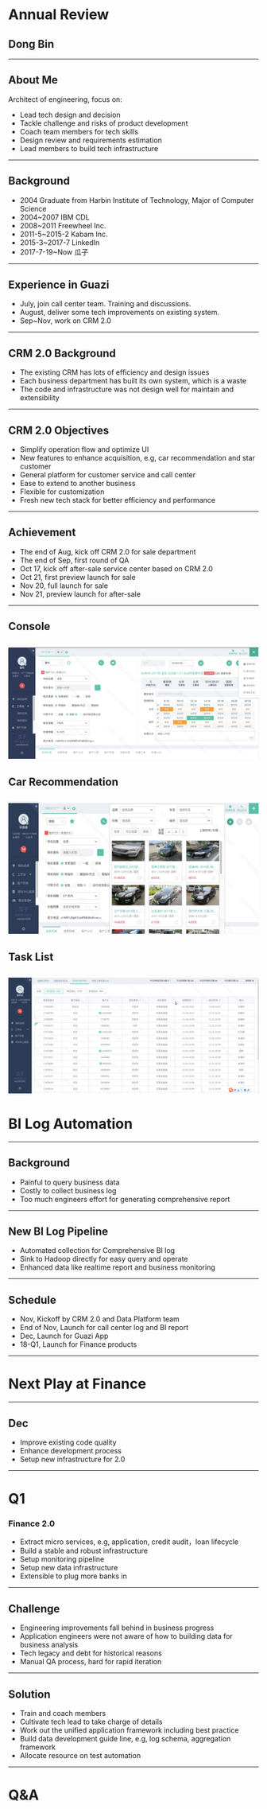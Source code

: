 # Annual Review
## Dong Bin
---
## About Me
Architect of engineering, focus on:
- Lead tech design and decision
- Tackle challenge and risks of product development
- Coach team members for tech skills
- Design review and requirements estimation
- Lead members to build tech infrastructure
---
## Background
- 2004 Graduate from Harbin Institute of Technology, Major of Computer Science
- 2004~2007 IBM CDL
- 2008~2011 Freewheel Inc.
- 2011-5~2015-2 Kabam Inc.
- 2015-3~2017-7 LinkedIn
- 2017-7-19~Now 瓜子
---
## Experience in Guazi
- July, join call center team. Training and discussions.
- August, deliver some tech improvements on existing system.
- Sep~Nov, work on CRM 2.0
---
## CRM 2.0 Background
- The existing CRM has lots of efficiency and design issues
- Each business department has built its own system, which is a waste
- The code and infrastructure was not design well for maintain and extensibility
---
## CRM 2.0 Objectives
- Simplify operation flow and optimize UI
- New features to enhance acquisition, e.g, car recommendation and star customer
- General platform for customer service and call center
- Ease to extend to another business
- Flexible for customization
- Fresh new tech stack for better efficiency and performance
---
## Achievement
- The end of Aug, kick off CRM 2.0 for sale department
- The end of Sep, first round of QA
- Oct 17, kick off after-sale service center based on CRM 2.0
- Oct 21, first preview launch for sale
- Nov 20, full launch for sale
- Nov 21, preview launch for after-sale

---
## Console
![Console](annual-report/assets/console.png)
---
## Car Recommendation
![Recommendation](annual-report/assets/recommendation.png)
---
## Task List
![Clue List](annual-report/assets/cluelist.png)
---
# BI Log Automation
---
## Background
- Painful to query business data
- Costly to collect business log
- Too much engineers effort for generating comprehensive report

---
## New BI Log Pipeline
- Automated collection for Comprehensive BI log
- Sink to Hadoop directly for easy query and operate
- Enhanced data like realtime report and business monitoring
---
## Schedule
- Nov, Kickoff by CRM 2.0 and Data Platform team
- End of Nov, Launch for call center log and BI report
- Dec, Launch for Guazi App
- 18-Q1, Launch for Finance products
---
# Next Play at Finance
---
## Dec
- Improve existing code quality
- Enhance development process
- Setup new infrastructure for 2.0
---
# Q1
### Finance 2.0
- Extract micro services, e.g, application, credit audit，loan lifecycle
- Build a stable and robust infrastructure
- Setup monitoring pipeline
- Setup new data infrastructure
- Extensible to plug more banks in

---
## Challenge
- Engineering improvements fall behind in business progress
- Application engineers were not aware of how to building data for business analysis
- Tech legacy and debt for historical reasons
- Manual QA process, hard for rapid iteration
---
## Solution
- Train and coach members
- Cultivate tech lead to take charge of details
- Work out the unified application framework including best practice
- Build data development guide line, e.g, log schema, aggregation framework
- Allocate resource on test automation
---
# Q&A
